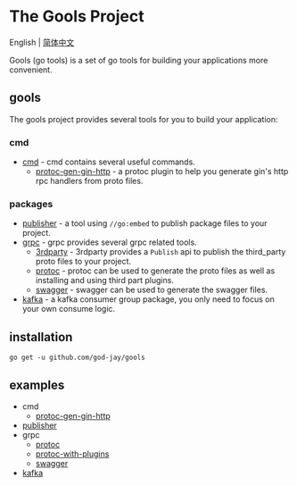 # The Gools Project

English | [简体中文](README.zh-cn.md)

Gools (go tools) is a set of go tools for building your applications more convenient.

## gools

The gools project provides several tools for you to build your application:

### cmd

- [cmd](cmd) - cmd contains several useful commands.
    - [protoc-gen-gin-http](cmd/protoc-gen-gin-http) - a protoc plugin to help you generate gin's http rpc handlers from
      proto files.

### packages

- [publisher](publisher) - a tool using `//go:embed` to publish package files to your project.
- [grpc](grpc) - grpc provides several grpc related tools.
    - [3rdparty](grpc/3rdparty) - 3rdparty provides a `Publish` api to publish the third_party proto files to your
      project.
    - [protoc](grpc/protoc) - protoc can be used to generate the proto files as well as installing and using third part
      plugins.
    - [swagger](grpc/swagger) - swagger can be used to generate the swagger files.
- [kafka](kafka) - a kafka consumer group package, you only need to focus on your own consume logic.

## installation

`go get -u github.com/god-jay/gools`

## examples

- cmd
    - [protoc-gen-gin-http](_examples/gin-protoc-project)
- [publisher](_examples/publisher)
- grpc
    - [protoc](_examples/gen-proto)
    - [protoc-with-plugins](_examples/gen-proto-with-plugins)
    - [swagger](_examples/gen-swagger)
- [kafka](_examples/kafka)
